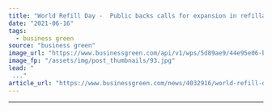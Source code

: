 ```yaml
---
title: "World Refill Day -  Public backs calls for expansion in refillable products"
date: "2021-06-16"
tags: 
  - business green
source: "business green"
image_url: "https://www.businessgreen.com/api/v1/wps/5d89ae9/44e95e06-b586-4148-a905-3e1674c962ed/2/Asda-Middleton-2-185x114.jpg"
image_fp: "/assets/img/post_thumbnails/93.jpg"
lead: "
 ..."
article_url: "https://www.businessgreen.com/news/4032916/world-refill-day-public-backs-calls-expansion-refillable-products"
---
```


---
